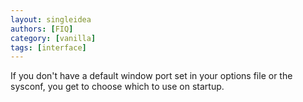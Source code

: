 ```yaml
---
layout: singleidea
authors: [FIQ]
category: [vanilla]
tags: [interface]
---
```

If you don't have a default window port set in your options file or the sysconf, you get to choose which to use on startup.
